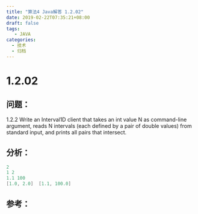 ```yaml
---
title: "算法4 Java解答 1.2.02"
date: 2019-02-22T07:35:21+08:00
draft: false
tags:
   - JAVA
categories:
  - 技术
  - 归档
---
```



# 1.2.02

## 问题：

1.2.2 Write an Interval1D client that takes an int value N as command-line argument, reads N intervals (each defined by a pair of double values) from standard input, and prints all pairs that intersect.

## 分析：

```java
2
1 2
1.1 100
[1.0, 2.0]	[1.1, 100.0]
```

## 参考：


